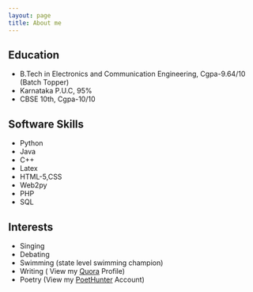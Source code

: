 ```yaml
---
layout: page
title: About me
---
```

<h2>Education</h2>


- B.Tech in Electronics and Communication Engineering, Cgpa-9.64/10 (Batch Topper)
- Karnataka P.U.C, 95% 
- CBSE 10th, Cgpa-10/10

  



<h2>Software Skills</h2>

- Python
- Java
- C++
- Latex
- HTML-5,CSS
- Web2py
- PHP
- SQL


<h2>Interests</h2>

- Singing
- Debating
- Swimming (state level swimming champion)
- Writing ( View my <a href="https://www.quora.com/profile/Aishwarya-N-Reganti">Quora</a> Profile)
- Poetry (View my <a href="http://www.poemhunter.com/aishwarya-naresh/">PoetHunter</a>  Account)


